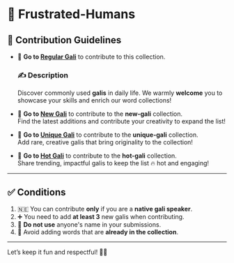 # 😤 **Frustrated-Humans**  

## 🎯 Contribution Guidelines  

- 🔗 **Go to [Regular Gali](regular-words/README.md)** to contribute to this collection.  
  ### ✍️ Description  
  Discover commonly used **galis** in daily life. We warmly **welcome** you to showcase your skills and enrich our word collections!  

- 🔗 **Go to [New Gali](new-words/README.md)** to contribute to the **new-gali** collection.  
  Find the latest additions and contribute your creativity to expand the list!  

- 🔗 **Go to [Unique Gali](unique-words/README.md)** to contribute to the **unique-gali** collection.  
  Add rare, creative galis that bring originality to the collection!  

- 🔗 **Go to [Hot Gali](hot-words/README.md)** to contribute to the **hot-gali** collection.  
  Share trending, impactful galis to keep the list 🔥 hot and engaging!  

---

## ✅ **Conditions**  

1. 🇳🇪 You can contribute **only** if you are a **native gali speaker**.  
2. ➕ You need to add **at least 3** new galis when contributing.  
3. 🚫 **Do not use** anyone's name in your submissions.  
4. 📜 Avoid adding words that are **already in the collection**.  

---

Let’s keep it fun and respectful! 🎉✨
